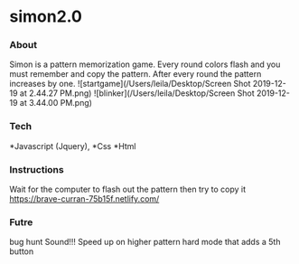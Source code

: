 # simon2.0
### About
Simon is a pattern memorization game. Every round colors flash and you must remember and copy the pattern. After every round the pattern increases by one.
![startgame](/Users/leila/Desktop/Screen Shot 2019-12-19 at 2.44.27 PM.png)
![blinker](/Users/leila/Desktop/Screen Shot 2019-12-19 at 3.44.00 PM.png)
### Tech
*Javascript (Jquery), 
*Css
*Html

### Instructions 
Wait for the computer to flash out the pattern then try to copy it
https://brave-curran-75b15f.netlify.com/


### Futre
bug hunt
Sound!!!
Speed up on higher pattern
hard mode that adds a 5th button
